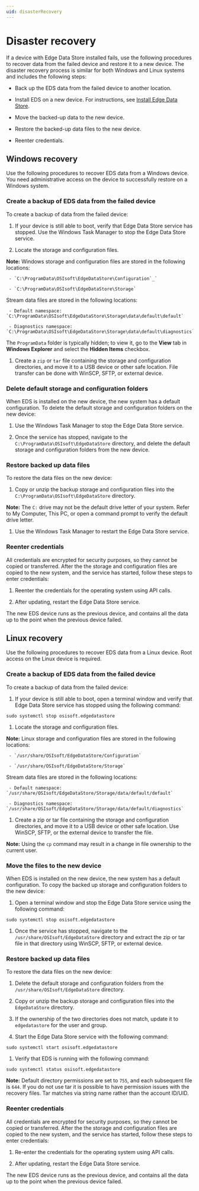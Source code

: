 ```yaml
---
uid: disasterRecovery
---
```


# Disaster recovery

If a device with Edge Data Store installed fails, use the following procedures to recover data from the failed device and restore it to a new device. The disaster recovery process is similar for both Windows and Linux systems and includes the following steps:

- Back up the EDS data from the failed device to another location.

- Install EDS on a new device. For instructions, see [Install Edge Data Store](xref:InstallEdgeDataStore).

- Move the backed-up data to the new device.

- Restore the backed-up data files to the new device.

- Reenter credentials.

## Windows recovery

Use the following procedures to recover EDS data from a Windows device. You need administrative access on the device to successfully restore on a Windows system.

### Create a backup of EDS data from the failed device

To create a backup of data from the failed device:

1. If your device is still able to boot, verify that Edge Data Store service has stopped. Use the Windows Task Manager to stop the Edge Data Store service.

1. Locate the storage and configuration files.

  **Note:** Windows storage and configuration files are stored in the following locations:

     - `C:\ProgramData\OSIsoft\EdgeDataStore\Configuration`_`
  
     - `C:\ProgramData\OSIsoft\EdgeDataStore\Storage`

  Stream data files are stored in the following locations:

     - Default namespace: `C:\ProgramData\OSIsoft\EdgeDataStore\Storage\data\default\default`

     - Diagnostics namespace: `C:\ProgramData\OSIsoft\EdgeDataStore\Storage\data\default\diagnostics`

  The `ProgramData` folder is typically hidden; to view it, go to the **View** tab in **Windows Explorer** and select the **Hidden Items** checkbox.

1. Create a `zip` or `tar` file containing the storage and configuration directories, and move it to a USB device or other safe location. File transfer can be done with WinSCP, SFTP, or external device.

### Delete default storage and configuration folders

When EDS is installed on the new device, the new system has a default configuration. To delete the default storage and configuration folders on the new device:

1. Use the Windows Task Manager to stop the Edge Data Store service.

1. Once the service has stopped, navigate to the `C:\ProgramData\OSIsoft\EdgeDataStore` directory, and delete the default storage and configuration folders from the new device.

### Restore backed up data files

To restore the data files on the new device:

1. Copy or unzip the backup storage and configuration files into the `C:\ProgramData\OSIsoft\EdgeDataStore` directory.

  **Note:** The `C:` drive may not be the default drive letter of your system. Refer to My Computer, This PC, or open a command prompt to verify the default drive letter.

1. Use the Windows Task Manager to restart the Edge Data Store service.

### Reenter credentials

All credentials are encrypted for security purposes, so they cannot be copied or transferred. After the the storage and configuration files are copied to the new system, and the service has started, follow these steps to enter credentials:

1. Reenter the credentials for the operating system using API calls.

1. After updating, restart the Edge Data Store service.

The new EDS device runs as the previous device, and contains all the data up to the point when the previous device failed.

## Linux recovery

Use the following procedures to recover EDS data from a Linux device. Root access on the Linux device is required.

### Create a backup of EDS data from the failed device

To create a backup of data from the failed device:

1. If your device is still able to boot, open a terminal window and verify that Edge Data Store service has stopped using the following command:

  ```
  sudo systemctl stop osisoft.edgedatastore
  ```

1. Locate the storage and configuration files.

  **Note:** Linux storage and configuration files are stored in the following locations:

     - `/usr/share/OSIsoft/EdgeDataStore/Configuration`

     - `/usr/share/OSIsoft/EdgeDataStore/Storage`

  Stream data files are stored in the following locations:

     - Default namespace: `/usr/share/OSIsoft/EdgeDataStore/Storage/data/default/default`

     - Diagnostics namespace: `/usr/share/OSIsoft/EdgeDataStore/Storage/data/default/diagnostics`

1. Create a zip or tar file containing the storage and configuration directories, and move it to a USB device or other safe location. Use WinSCP, SFTP, or the external device to transfer the file.

  **Note:** Using the `cp` command may result in a change in file ownership to the current user.

### Move the files to the new device

When EDS is installed on the new device, the new system has a default configuration. To copy the backed up storage and configuration folders to the new device:

1. Open a terminal window and stop the Edge Data Store service using the following command:

  ```
  sudo systemctl stop osisoft.edgedatastore
  ```

1. Once the service has stopped, navigate to the `/usr/share/OSIsoft/EdgeDataStore` directory and extract the zip or tar file in that directory using WinSCP, SFTP, or external device.

### Restore backed up data files

To restore the data files on the new device:

1. Delete the default storage and configuration folders from the `/usr/share/OSIsoft/EdgeDataStore` directory.

1. Copy or unzip the backup storage and configuration files into the `EdgeDataStore` directory.

1. If the ownership of the two directories does not match, update it to `edgedatastore` for the user and group.

1. Start the Edge Data Store service with the following command:

  ```
  sudo systemctl start osisoft.edgedatastore
  ```

1. Verify that EDS is running with the following command:

  ```
  sudo systemctl status osisoft.edgedatastore
  ```

  **Note:** Default directory permissions are set to `755`, and each subsequent file is `644`. If you do not use tar it is possible to have permission issues with the recovery files. Tar matches via string name rather than the account ID/UID.

### Reenter credentials

All credentials are encrypted for security purposes, so they cannot be copied or transferred. After the the storage and configuration files are copied to the new system, and the service has started, follow these steps to enter credentials:

1. Re-enter the credentials for the operating system using API calls.

1. After updating, restart the Edge Data Store service.

The new EDS device runs as the previous device, and contains all the data up to the point when the previous device failed.
